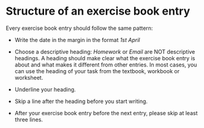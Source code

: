 # Structure of an exercise book entry

Every exercise book entry should follow the same pattern:

- Write the date in the margin in the format *1st April*

- Choose a descriptive heading: *Homework* or *Email* are NOT descriptive
headings. A heading should make clear what the exercise book entry is about and
what makes it different from other entries. In most cases, you can use the
heading of your task from the textbook, workbook or worksheet.

- Underline your heading.

- Skip a line after the heading before you start writing.

- After your exercise book entry before the next entry, please skip at least
three lines.


